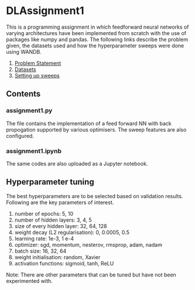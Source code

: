 # DLAssignment1
This is a programming assignment in which feedforward neural networks of varying architectures have been implemented from scratch with the use of packages like numpy and pandas. The following links describe the problem given, the datasets used and how the hyperparameter sweeps were done using WANDB.

1) [Problem Statement](https://wandb.ai/miteshk/assignments/reports/Assignment-1--VmlldzozNjk4NDE?accessToken=r7ndsh8lf4wlxyjln7phvvfb8ftvc0n4lyn4tiowdg06hhzpzfzki4jrm28wqh44)
2) [Datasets](https://github.com/zalandoresearch/fashion-mnist)
3) [Setting up sweeps](https://wandb.ai/site/articles/introduction-hyperparameter-sweeps)

## Contents

### assignment1.py 

The file contains the implementation of a feed forward NN with back propogation supported by various optimisers. The sweep features are also configured. 

### assignment1.ipynb

The same codes are also uploaded as a Jupyter notebook.

## Hyperparameter tuning

The best hyperparameters are to be selected based on validation results. Following are the key parameters of interest. 

1) number of epochs: 5, 10
2) number of hidden layers: 3, 4, 5
3) size of every hidden layer: 32, 64, 128
4) weight decay (L2 regularisation): 0, 0.0005, 0.5
5) learning rate: 1e-3, 1 e-4
6) optimizer: sgd, momentum, nesterov, rmsprop, adam, nadam
7) batch size: 16, 32, 64
8) weight initialisation: random, Xavier
9) activation functions: sigmoid, tanh, ReLU

Note: There are other parameters that can be tuned but have not been experimented with.


